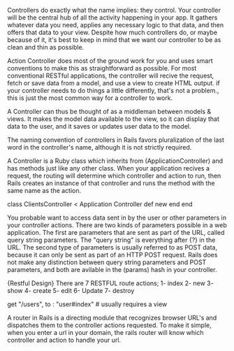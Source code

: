 Controllers do exactly what the name implies: they control. Your controller will be the central hub of all the activity happening in your app. It gathers whatever data you need, applies any necessary logic to that data, and then offers that data to your view. Despite how much controllers do, or maybe because of it, it's best to keep in mind that we want our controller to be as clean and thin as possible.

Action Controller does most of the ground work for you and uses smart conventions to make this as straightforward as possible. For most conventional RESTful applications, the controller will recive the request, fetch or save data from a model, and use a view to create HTML output. if your controller needs to do things a little differently, that's not a problem., this is just the most common way for a controller to work.

A Controller can thus be thought of as a middleman between models & views. It makes the model data available to the view, so it can display that data to the user, and it saves or updates user data to the model.

The naming convention of controllers in Rails favors pluralization of the last word in the controller's name, although it is not strictly required. 

A Controller is a Ruby class which inherits from (ApplicationController) and has methods just like any other class. When your application recives a request, the routing will determine which controller and action to run, then Rails creates an instance of that controller and runs the method with the same name as the action.

class ClientsController < Application Controller
    def new
    end
end

You probable want to access data sent in by the user or other parameters in your controller actions. There are two kinds of parameters possible in a web application. The first are parameters that are sent as part of the URL, called query string parameters. The "query string" is everything after {?} in the URL. The second type of parameters is usually referred to as POST data, because it can only be sent as part of an HTTP POST request. Rails does not make any distinction between query string parameters and POST parameters, and both are avilable in the (params) hash in your controller.

{Restful Design}
There are 7 RESTFUL route actions;
1- index
2- new
3- show
4- create
5- edit
6- Update
7- destroy

get "/users", to : "user#index" # usually requires a view

A router in Rails is a directing module that recognizes browser URL's and dispatches them to the controller actions requested. To make it simple, when you enter a url in your domain, the rails router will know which controller and action to handle your url. 